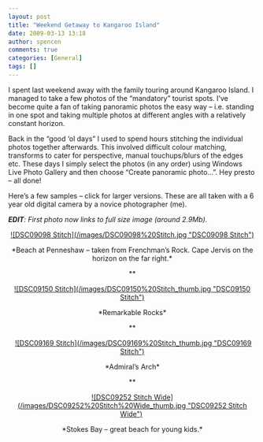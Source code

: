 ```yaml
---
layout: post
title: "Weekend Getaway to Kangaroo Island"
date: 2009-03-13 13:18
author: spencen
comments: true
categories: [General]
tags: []
---
```



I spent last weekend away with the family touring around Kangaroo Island. I managed to take a few photos of the “mandatory” tourist spots. I’ve become quite a fan of taking panoramic photos the easy way – i.e. standing in one spot and taking multiple photos at different angles with a relatively constant horizon.
  

Back in the “good ‘ol days” I used to spend hours stitching the individual photos together afterwards. This involved difficult colour matching, transforms to cater for perspective, manual touchups/blurs of the edges etc. These days I simply select the photos (in any order) using Windows Live Photo Gallery and then choose “Create panoramic photo…”. Hey presto – all done!
  

Here’s a few samples – click for larger versions. These are all taken with a 6 year old digital camera by a novice photographer (me).
  

***EDIT**: First photo now links to full size image (around 2.9Mb).*
  <p align="center"><a href="http://photos.spencen.com/images/A_9/7/5/7/7579/abzu4er1.jpg" target="_blank">![DSC09098 Stitch](/images/DSC09098%20Stitch.jpg "DSC09098 Stitch")</a> 
  <p align="center">*Beach at Penneshaw – taken from Frenchman’s Rock. Cape Jervis on the horizon on the far right.*
  <p align="center">**
  <p align="center"><a href="/images/DSC09150%20Stitch_2.jpg" target="_blank">![DSC09150 Stitch](/images/DSC09150%20Stitch_thumb.jpg "DSC09150 Stitch")</a>
  <p align="center">*Remarkable Rocks*
  <p align="center">**
  <p align="center">&#160;<a href="/images/DSC09169%20Stitch_2.jpg" target="_blank">![DSC09169 Stitch](/images/DSC09169%20Stitch_thumb.jpg "DSC09169 Stitch")</a>
  <p align="center">*Admiral’s Arch*
  <p align="center">**
  <p align="center"><a href="/images/DSC09252%20Stitch%20Wide_2.jpg" target="_blank">![DSC09252 Stitch Wide](/images/DSC09252%20Stitch%20Wide_thumb.jpg "DSC09252 Stitch Wide")</a>&#160;
  <p align="center">*Stokes Bay – great beach for young kids.*
  <p align="center">



